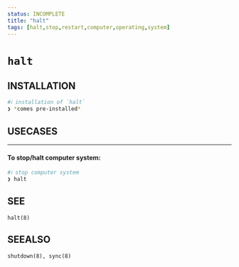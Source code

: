 ```yaml
---
status: INCOMPLETE
title: "halt"
tags: [halt,stop,restart,computer,operating,system]
---
```


# `halt`

## INSTALLATION


```bash
#ℹ︎ installation of `halt`
❯ *comes pre-installed*
```


## USECASES

----
#### To stop/halt computer system:


```bash
#ℹ︎ stop computer system
❯ halt
```



## SEE

    halt(8)

## SEEALSO

    shutdown(8), sync(8)

